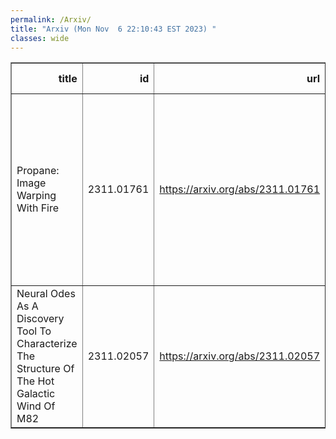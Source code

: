 ```yaml
---
permalink: /Arxiv/
title: "Arxiv (Mon Nov  6 22:10:43 EST 2023) "
classes: wide
---
```

<table border="1" class="dataframe">
  <thead>
    <tr style="text-align: right;">
      <th>title</th>
      <th>id</th>
      <th>url</th>
      <th>authors</th>
      <th>Local Authors</th>
    </tr>
  </thead>
  <tbody>
    <tr>
      <td>Propane: Image Warping With Fire</td>
      <td>2311.01761</td>
      <td><a href="https://arxiv.org/abs/2311.01761" target="_blank">https://arxiv.org/abs/2311.01761</a></td>
      <td>A. S. G. Robotham, R. Tobar, S. Bellstedt, S. Casura, R. H. W. Cook, J. C. J. D'Silva, L. J. Davies, S. P. Driver, J. Li, L. P. Garate-Nuñez</td>
      <td>Jung-Tsung Li</td>
    </tr>
    <tr>
      <td>Neural Odes As A Discovery Tool To Characterize The Structure Of The Hot   Galactic Wind Of M82</td>
      <td>2311.02057</td>
      <td><a href="https://arxiv.org/abs/2311.02057" target="_blank">https://arxiv.org/abs/2311.02057</a></td>
      <td>Dustin Nguyen, Yuan-Sen Ting, Todd A. Thompson, Sebastian Lopez, Laura A. Lopez</td>
      <td>Dustin Nguyen, Laura Lopez, Sebastian Lopez, Todd A. Thompson, Todd Thompson</td>
    </tr>
  </tbody>
</table>